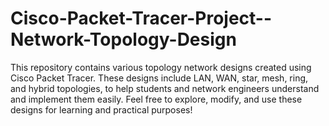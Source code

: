 # Cisco-Packet-Tracer-Project--Network-Topology-Design
This repository contains various topology network designs created using Cisco Packet Tracer. These designs include LAN, WAN, star, mesh, ring, and hybrid topologies, to help students and network engineers understand and implement them easily.  Feel free to explore, modify, and use these designs for learning and practical purposes!
